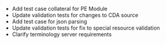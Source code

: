 * Add test case collateral for PE Module
* Update validation tests for changes to CDA source
* Add test case for json parsing
* Update validation tests for fix to special resource validation
* Clarify terminology server requirements

